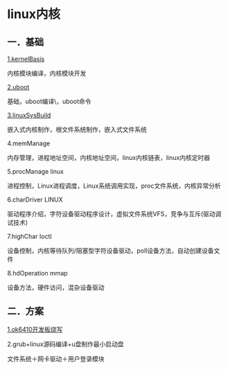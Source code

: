 # linux内核

## 一．基础

[1.kernelBasis](1-kernelBasis.md)

 内核模块编译，内核模块开发 	

[2.uboot](2-uboot.md)

基础，uboot编译\，uboot命令 	

[3.linuxSysBuild](3-linuxSysBuild.md)

嵌入式内核制作，根文件系统制作，嵌入式文件系统 

4.memManage

 内存管理，进程地址空间，内核地址空间，linux内核链表，linux内核定时器 	

5.procManage linux

进程控制，Linux进程调度，Linux系统调用实现，proc文件系统，内核异常分析 	

6.charDriver LINUX

驱动程序介绍，字符设备驱动程序设计，虚拟文件系统VFS，竞争与互斥(驱动调试技术) 	

7.highChar Ioctl

设备控制，内核等待队列/阻塞型字符设备驱动，poll设备方法，自动创建设备文件 	

8.hdOperation mmap

设备方法，硬件访问，混杂设备驱动

## 二．方案

[1.ok6410开发板烧写](ok6410-arm.md)

2.grub+linux源码编译+u盘制作最小启动盘

文件系统＋网卡驱动＋用户登录模块

